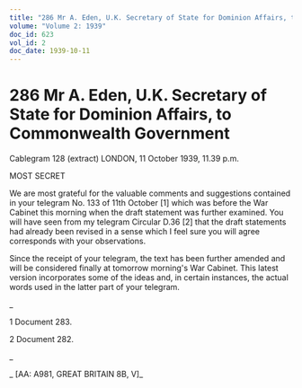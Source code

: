 ```yaml
---
title: "286 Mr A. Eden, U.K. Secretary of State for Dominion Affairs, to Commonwealth Government"
volume: "Volume 2: 1939"
doc_id: 623
vol_id: 2
doc_date: 1939-10-11
---
```


# 286 Mr A. Eden, U.K. Secretary of State for Dominion Affairs, to Commonwealth Government

Cablegram 128 (extract) LONDON, 11 October 1939, 11.39 p.m.

MOST SECRET

We are most grateful for the valuable comments and suggestions contained in your telegram No. 133 of 11th October [1] which was before the War Cabinet this morning when the draft statement was further examined. You will have seen from my telegram Circular D.36 [2] that the draft statements had already been revised in a sense which I feel sure you will agree corresponds with your observations.

Since the receipt of your telegram, the text has been further amended and will be considered finally at tomorrow morning's War Cabinet. This latest version incorporates some of the ideas and, in certain instances, the actual words used in the latter part of your telegram.

_

1 Document 283.

2 Document 282.

_

_ [AA: A981, GREAT BRITAIN 8B, V]_
